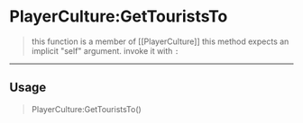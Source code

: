 # PlayerCulture:GetTouristsTo
> this function is a member of [[PlayerCulture]]
> this method expects an implicit "self" argument. invoke it with `:`
-----
## Usage
> PlayerCulture:GetTouristsTo()
